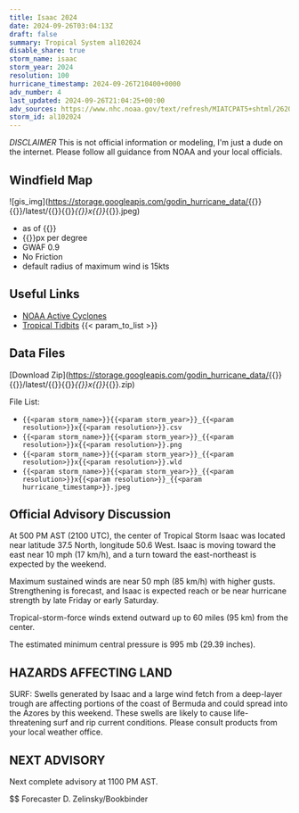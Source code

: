 ```yaml
---
title: Isaac 2024
date: 2024-09-26T03:04:13Z
draft: false
summary: Tropical System al102024
disable_share: true
storm_name: isaac
storm_year: 2024
resolution: 100
hurricane_timestamp: 2024-09-26T210400+0000
adv_number: 4
last_updated: 2024-09-26T21:04:25+00:00
adv_sources: https://www.nhc.noaa.gov/text/refresh/MIATCPAT5+shtml/262051.shtml;https://www.nhc.noaa.gov/refresh/graphics_at5+shtml/205433.shtml?cone
storm_id: al102024
---
```

*DISCLAIMER* This is not official information or modeling, I'm just a dude on the internet.  Please follow all guidance from NOAA and your local officials.

## Windfield Map
![gis_img](https://storage.googleapis.com/godin_hurricane_data/{{<param storm_name>}}{{<param storm_year>}}/latest/{{<param storm_name>}}{{<param storm_year>}}_{{<param resolution>}}x{{<param resolution>}}_{{<param hurricane_timestamp>}}.jpeg)

- as of {{<param last_updated>}}
- {{<param resolution>}}px per degree
- GWAF 0.9
- No Friction
- default radius of maximum wind is 15kts

## Useful Links
- [NOAA Active Cyclones](https://www.nhc.noaa.gov/)
- [Tropical Tidbits](https://www.tropicaltidbits.com/storminfo/)
{{< param_to_list >}}

## Data Files
[Download Zip](https://storage.googleapis.com/godin_hurricane_data/{{<param storm_name>}}{{<param storm_year>}}/latest/{{<param storm_name>}}{{<param storm_year>}}_{{<param resolution>}}x{{<param resolution>}}_{{<param hurricane_timestamp>}}.zip)

File List:
- `{{<param storm_name>}}{{<param storm_year>}}_{{<param resolution>}}x{{<param resolution>}}.csv`
- `{{<param storm_name>}}{{<param storm_year>}}_{{<param resolution>}}x{{<param resolution>}}.png`
- `{{<param storm_name>}}{{<param storm_year>}}_{{<param resolution>}}x{{<param resolution>}}.wld`
- `{{<param storm_name>}}{{<param storm_year>}}_{{<param resolution>}}x{{<param resolution>}}_{{<param hurricane_timestamp>}}.jpeg`


## Official Advisory Discussion
At 500 PM AST (2100 UTC), the center of Tropical Storm Isaac was
located near latitude 37.5 North, longitude 50.6 West. Isaac is
moving toward the east near 10 mph (17 km/h), and a turn toward the
east-northeast is expected by the weekend. 
 
Maximum sustained winds are near 50 mph (85 km/h) with higher gusts.
Strengthening is forecast, and Isaac is expected reach or be near
hurricane strength by late Friday or early Saturday.
 
Tropical-storm-force winds extend outward up to 60 miles (95 km)
from the center.
 
The estimated minimum central pressure is 995 mb (29.39 inches).
 
 
HAZARDS AFFECTING LAND
----------------------
SURF:  Swells generated by Isaac and a large wind fetch from a
deep-layer trough are affecting portions of the coast of Bermuda and
could spread into the Azores by this weekend.  These swells are
likely to cause life-threatening surf and rip current conditions.
Please consult products from your local weather office.
 
 
NEXT ADVISORY
-------------
Next complete advisory at 1100 PM AST.
 
$$
Forecaster D. Zelinsky/Bookbinder